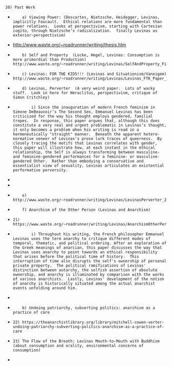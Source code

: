     20) Past Work
*         a) Viewing Power: (Descartes, Nietzsche, Heidegger, Levinas, implicitly Foucault.  Ethical relations are more fundamental than power relations.  Looks at perspectivism, starting with Cartesian cogito, through Nietzsche’s radicalization.  finally Levinas as exterior-perspectivism) 
* http://www.waste.org/~roadrunner/writing/thesis.htm
*         b) Self and Property  (Locke, Hegel, Levinas: Consumption is more primordial than Production)  http://www.waste.org/~roadrunner/writing/Levinas/SelfAndProperty_FinalEssay_WEB.htm
*         c) Levinas: FOR THE KIDS!!! (Levinas and Situationism/Vaneigem)   http://www.waste.org/~roadrunner/writing/Levinas/Levinas_FTK_Paper_WEB.htm
*         d) Levinas, Perverter  (A very weird paper.  Lots of wacky stuff.  Look in here for Heraclitus, perspectivism, critique of Simon Critchley) 
*             i) Since the inauguration of modern French feminism in Simone DeBeauvoir’s The Second Sex, Emmanuel Levinas has been criticized for the way his thought employs gendered, familial tropes.  In response, this paper argues that, although this does constitute a very real and urgent problematic in Levinas’s thought, it only becomes a problem when his writing is read in a hermeneutically "straight" manner.  Beneath the apparent hetero-normative veneer of Levinas's prose lurk traces of queerness.  By closely tracing the motifs that Levinas correlates with gender, this paper will illustrate how, at each instant in the ethical relationship, the Self is always transforming between masculine- and feminine-gendered performances for a feminine- or masculine-gendered Other.  Rather than embodying a conservative and essentialist view of sexuality, Levinas articulates an existential performative perversity. 
* 
* 
*         e) http://www.waste.org/~roadrunner/writing/Levinas/LevinasPerverter_20_1.htm
*         f) Anarchism of the Other Person (Levinas and Anarchism)
*     21) https://www.waste.org/~roadrunner/writing/Levinas/AnarchismOtherPerson_WEB.htm
*             i) Throughout his writing, the French philosopher Emmanuel Levinas uses the term anarchy to critique different modes of temporal, thematic, and political ordering. After an exploration of the Greek meanings of anarcian, this paper discusses the way that Levinas uses anarchy to point towards an ethical responsibility that arises before the political time of history.  This interruption of time also disrupts the self's ownership of personal private property.  The political ramifications of Levinas' distinction between autarchy, the selfish assertion of absolute ownership, and anarchy is illuminated by comparison with the works of various anarchists.  Lastly, Levinas' development of the notion of anarchy is historically situated among the actual anarchist events unfolding around him.
* 
*         b) Undoing patriarchy, subverting politics: anarchism as a practice of care
*     22) https://theanarchistlibrary.org/library/mitchell-cowen-verter-undoing-patriarchy-subverting-politics-anarchism-as-a-practice-of-care
*     23) The Flow of the Breath: Levinas Mouth-to-Mouth with Buddhism (about consumption and orality, environmental concerns of consumption)
* 